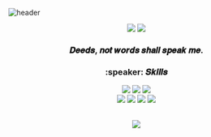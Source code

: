 ![header](https://capsule-render.vercel.app/api?type=waving&color=80deea&height=300&section=header&text=Lawen-s%20🚀&animation=twinkling&fontColor=fafafa&fontSize=90&rotate=345)

<div align="center">
    <a href="https://baam.tistory.com/" target="_blank"><img src="https://img.shields.io/badge/BLOG-1976d2?style=flat-square&logo=Diaspora&logoColor=white"/></a> <img src="https://img.shields.io/badge/bg920611@gmail.com-d81b60?style=flat-square&logo=Gmail&logoColor=white"/>
<h3>𝑫𝒆𝒆𝒅𝒔, 𝒏𝒐𝒕 𝒘𝒐𝒓𝒅𝒔 𝒔𝒉𝒂𝒍𝒍 𝒔𝒑𝒆𝒂𝒌 𝒎𝒆.</h3>
  <h3>:speaker: 𝑺𝒌𝒊𝒍𝒍𝒔</h3>
  <a href="https://baam.tistory.com/" target="_blank"><img src="https://img.shields.io/badge/React-61DAFB?style=flat-square&logo=React&logoColor=white"/></a>  <a href="https://baam.tistory.com/" target="_blank"><img src="https://img.shields.io/badge/JavaScript-F7DF1E?style=flat-square&logo=JavaScript&logoColor=white"/></a> <a href="https://baam.tistory.com/" target="_blank"><img src="https://img.shields.io/badge/Node.js-339933?style=flat-square&logo=Node.js&logoColor=white"/></a></br> <a href="https://baam.tistory.com/" target="_blank"><img src="https://img.shields.io/badge/Express-4169E1?style=flat-square&logo=Express&logoColor=white"/></a> <a href="https://baam.tistory.com/" target="_blank"><img src="https://img.shields.io/badge/MySQL-4479A1?style=flat-square&logo=MySQL&logoColor=white"/></a> <a href="https://baam.tistory.com/" target="_blank"><img src="https://img.shields.io/badge/Sequelize-52B0E7?style=flat-square&logo=Sequelize&logoColor=white"/></a> <a href="https://baam.tistory.com/" target="_blank"><img src="https://img.shields.io/badge/AWS-232F3E?style=flat-square&logo=Amazon AWS&logoColor=white"/></a>
</div>
</br>
<p align="center"><img src="https://github-readme-stats.vercel.app/api?username=Lawen-s&show_icons=true&theme=buefy"/></p>
<!--
**Lawen-s/Lawen-s** is a ✨ _special_ ✨ repository because its `README.md` (this file) appears on your GitHub profile.

Here are some ideas to get you started:

- 🔭 I’m currently working on ...
- 🌱 I’m currently learning ...
- 👯 I’m looking to collaborate on ...
- 🤔 I’m looking for help with ...
- 💬 Ask me about ...
- 📫 How to reach me: ...
- 😄 Pronouns: ...
- ⚡ Fun fact: ...
-->
